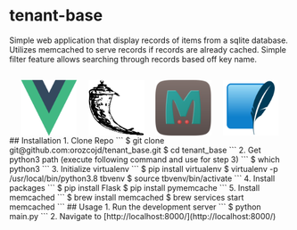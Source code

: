 # tenant-base
Simple web application that display records of items from a sqlite database. Utilizes memcached to serve records if records are already cached. Simple filter feature allows searching through records based off key name.
## 
<div style="max-height:100px; display:flex; justify-content:space-evenly">
  <img src='repo-images/vuejs.png' width="100">
  <img src='repo-images/flask.png' width="100">
  <img src='repo-images/memcached.png' width="100">
  <img src='repo-images/sqlite.png' width="100">
</div>
## Installation
1. Clone Repo
```
$ git clone git@github.com:orozcojd/tenant_base.git
$ cd tenant_base
```
2. Get python3 path (execute following command and use for step 3)
```
$ which python3
```
3. Initialize virtualenv
```
$ pip install virtualenv
$ virtualenv -p /usr/local/bin/python3.8 tbvenv
$ source tbvenv/bin/activate
```
4. Install packages
```
$ pip install Flask
$ pip install pymemcache
```
5. Install memcached
```
$ brew install memcached
$ brew services start memcached 
```
## Usage
1. Run the development server
```
$ python main.py
```
2. Navigate to [http://localhost:8000/](http://localhost:8000/)